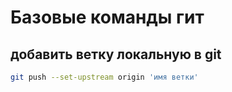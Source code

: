 # Базовые команды гит

## добавить ветку локальную в git

```bash
git push --set-upstream origin 'имя ветки'
```
